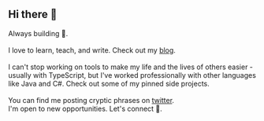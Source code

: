 ## Hi there 👋

<!--
**HM-23-HM/HM-23-HM** is a ✨ _special_ ✨ repository because its `README.md` (this file) appears on your GitHub profile.

Here are some ideas to get you started:

- 🔭 I’m currently working on ...
- 🌱 I’m currently learning ...
- 👯 I’m looking to collaborate on ...
- 🤔 I’m looking for help with ...
- 💬 Ask me about ...
- 📫 How to reach me: ...
- 😄 Pronouns: ...
- ⚡ Fun fact: ...
-->

Always building 🚀.\
\
I love to learn, teach, and write. Check out my [blog](https://dev.to/hmcodes).\
\
I can't stop working on tools to make my life and the lives of others easier - usually with TypeScript, but I've worked professionally with other languages like Java and C#. Check out some of my pinned side projects.\
\
You can find me posting cryptic phrases on [twitter](https://x.com/hmcodes).\
I'm open to new opportunities. Let's connect 🙂.
